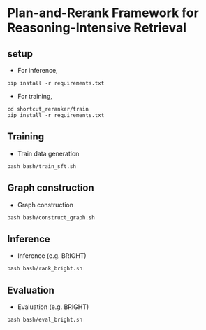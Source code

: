 # Plan-and-Rerank Framework for Reasoning-Intensive Retrieval

## setup
- For inference,
```
pip install -r requirements.txt
```

- For training,
```
cd shortcut_reranker/train
pip install -r requirements.txt
```


## Training
- Train data generation
```
bash bash/train_sft.sh
```

## Graph construction

- Graph construction
```
bash bash/construct_graph.sh
```

## Inference

- Inference (e.g. BRIGHT)
```
bash bash/rank_bright.sh
```

## Evaluation
- Evaluation (e.g. BRIGHT)
```
bash bash/eval_bright.sh
```